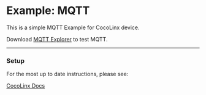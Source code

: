 # Example: MQTT

This is a simple MQTT Example for CocoLinx device.

Download [MQTT Explorer](https://mqtt-explorer.com/) to test MQTT.

-----
### Setup
For the most up to date instructions, please see:

[CocoLinx Docs]()
